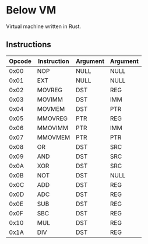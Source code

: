 Below VM
========

Virtual machine written in Rust. 

Instructions
-----------

|Opcode |Instruction |Argument |Argument|
|-------|------------|---------|--------|
|0x00   |NOP         |NULL     |NULL    |
|0x01   |EXT         |NULL     |NULL    |
|0x02   |MOVREG      |DST      |REG     |
|0x03   |MOVIMM      |DST      |IMM     |
|0x04   |MOVMEM      |DST      |PTR     |
|0x05   |MMOVREG     |PTR      |REG     |
|0x06   |MMOVIMM     |PTR      |IMM     |
|0x07   |MMOVMEM     |PTR      |PTR     |
|0x08   |OR          |DST      |SRC     |
|0x09   |AND         |DST      |SRC     |
|0x0A   |XOR         |DST      |SRC     |
|0x0B   |NOT         |DST      |NULL    |
|0x0C   |ADD         |DST      |REG     |
|0x0D   |ADC         |DST      |REG     |
|0x0E   |SUB         |DST      |REG     |
|0x0F   |SBC         |DST      |REG     |
|0x10   |MUL         |DST      |REG     |
|0x1A   |DIV         |DST      |REG     |
